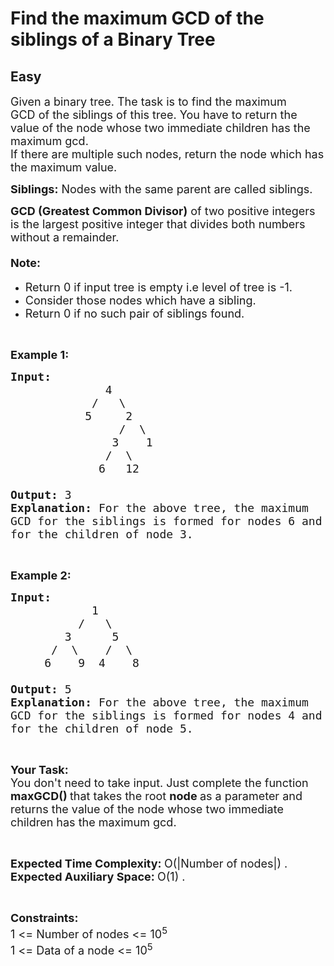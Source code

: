 # Find the maximum GCD of the siblings of a Binary Tree
## Easy
<div class="problems_problem_content__Xm_eO"><p><span style="font-size:18px">Given a binary tree. The task is to find the maximum GCD&nbsp;of the siblings of this tree. You have to return the value of the node whose two immediate children has the maximum gcd.<br>
If there are multiple such nodes, return&nbsp;the node which has the maximum value.</span></p>

<p><span style="font-size:18px"><strong>Siblings:</strong>&nbsp;Nodes with the same parent are called siblings.</span></p>

<p><span style="font-size:18px"><strong>GCD (Greatest Common Divisor)</strong>&nbsp;of two positive integers is the largest positive integer that divides both numbers without a remainder.</span></p>

<h4><span style="font-size:18px"><strong>Note:</strong></span></h4>

<ul>
	<li><span style="font-size:18px">Return 0&nbsp;if input tree is empty i.e level of tree is -1.</span></li>
	<li><span style="font-size:18px">Consider those nodes which have a&nbsp;sibling.</span></li>
	<li><span style="font-size:18px">Return 0&nbsp;if no such pair of siblings found.</span></li>
</ul>

<p>&nbsp;</p>

<p><span style="font-size:18px"><strong>Example 1:</strong></span></p>

<pre style="position: relative;"><span style="font-size:18px"><strong>Input:</strong>
              4
            /   \
           5     2
                /  \
               3    1
              /  \
             6   12

<strong>Output:</strong> 3
<strong>Explanation:</strong> For the above tree, the maximum
GCD for the siblings is formed for nodes 6 and 12
for the children of node 3.</span><div class="open_grepper_editor" title="Edit &amp; Save To Grepper"></div></pre>

<p>&nbsp;</p>

<p><span style="font-size:18px"><strong>Example 2:</strong></span></p>

<pre style="position: relative;"><span style="font-size:18px"><strong>Input: </strong>
            1
          /   \
        3      5
      /  \    /  \
     6    9  4    8

<strong>Output:</strong> 5
<strong>Explanation:</strong> For the above tree, the maximum
GCD for the siblings is formed for nodes 4 and 8
for the children of node 5.</span><div class="open_grepper_editor" title="Edit &amp; Save To Grepper"></div></pre>

<p>&nbsp;</p>

<p><span style="font-size:18px"><strong>Your Task:</strong><br>
You don't need to take input. Just complete the function<strong> maxGCD() </strong>that takes the root <strong>node </strong>as a parameter and returns the value of the node whose two immediate children has the maximum gcd.</span></p>

<p>&nbsp;</p>

<p><span style="font-size:18px"><strong>Expected Time Complexity:&nbsp;</strong>O(|Number of nodes|) .<br>
<strong>Expected Auxiliary Space:&nbsp;</strong>O(1) .</span></p>

<p>&nbsp;</p>

<p><span style="font-size:18px"><strong>Constraints:</strong><br>
1 &lt;= Number of nodes &lt;= 10<sup>5</sup><br>
1 &lt;= Data of a node &lt;= 10<sup>5</sup></span></p>
</div>